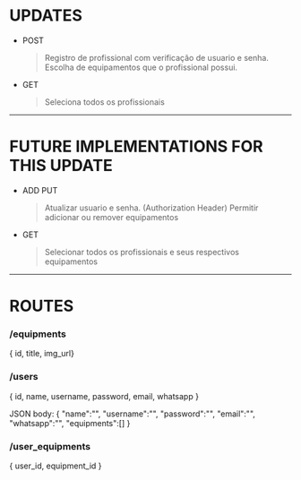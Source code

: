 # UPDATES
- POST 
    > Registro de profissional com verificação de usuario e senha.
    > Escolha de equipamentos que o profissional possui.

- GET
    > Seleciona todos os profissionais

------------------------------------------------------------------------

# FUTURE IMPLEMENTATIONS FOR THIS UPDATE 
- ADD PUT
    > Atualizar usuario e senha. (Authorization Header)
    > Permitir adicionar ou remover equipamentos
- GET
    > Selecionar todos os profissionais e seus respectivos equipamentos

------------------------------------------------------------------------

# ROUTES

### /equipments
{ id, title, img_url}

### /users
{ id, name, username, password, email, whatsapp }

JSON body:
{
    "name":"",
	"username":"",
	"password":"",
	"email":"",
	"whatsapp":"",
	"equipments":[]
}

### /user_equipments
{ user_id, equipment_id }

